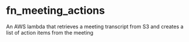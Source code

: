 # fn_meeting_actions
An AWS lambda that retrieves a meeting transcript from S3 and creates a list of action items from the meeting
